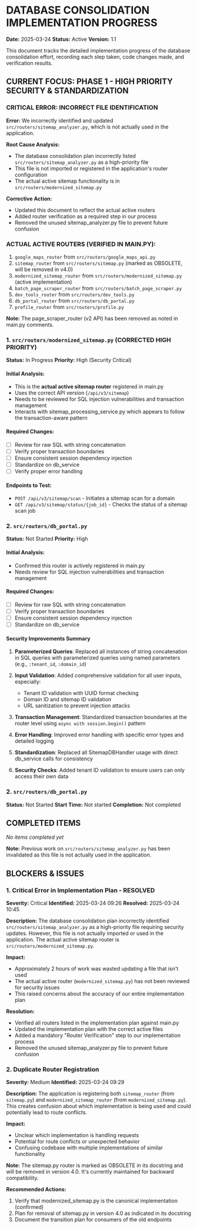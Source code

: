 # DATABASE CONSOLIDATION IMPLEMENTATION PROGRESS

**Date:** 2025-03-24
**Status:** Active
**Version:** 1.1

This document tracks the detailed implementation progress of the database consolidation effort, recording each step taken, code changes made, and verification results.

## CURRENT FOCUS: PHASE 1 - HIGH PRIORITY SECURITY & STANDARDIZATION

### CRITICAL ERROR: INCORRECT FILE IDENTIFICATION

**Error:** We incorrectly identified and updated `src/routers/sitemap_analyzer.py`, which is not actually used in the application.

**Root Cause Analysis:**
- The database consolidation plan incorrectly listed `src/routers/sitemap_analyzer.py` as a high-priority file
- This file is not imported or registered in the application's router configuration
- The actual active sitemap functionality is in `src/routers/modernized_sitemap.py`

**Corrective Action:**
- Updated this document to reflect the actual active routers
- Added router verification as a required step in our process
- Removed the unused sitemap_analyzer.py file to prevent future confusion

### ACTUAL ACTIVE ROUTERS (VERIFIED IN MAIN.PY):

1. `google_maps_router` from `src/routers/google_maps_api.py`
2. `sitemap_router` from `src/routers/sitemap.py` (marked as OBSOLETE, will be removed in v4.0)
3. `modernized_sitemap_router` from `src/routers/modernized_sitemap.py` (active implementation)
4. `batch_page_scraper_router` from `src/routers/batch_page_scraper.py`
5. `dev_tools_router` from `src/routers/dev_tools.py`
6. `db_portal_router` from `src/routers/db_portal.py`
7. `profile_router` from `src/routers/profile.py`

**Note:** The page_scraper_router (v2 API) has been removed as noted in main.py comments.

### 1. `src/routers/modernized_sitemap.py` (CORRECTED HIGH PRIORITY)

**Status:** In Progress
**Priority:** High (Security Critical)

#### Initial Analysis:

- This is the **actual active sitemap router** registered in main.py
- Uses the correct API version (`/api/v3/sitemap`)
- Needs to be reviewed for SQL injection vulnerabilities and transaction management
- Interacts with sitemap_processing_service.py which appears to follow the transaction-aware pattern

#### Required Changes:
- [ ] Review for raw SQL with string concatenation
- [ ] Verify proper transaction boundaries
- [ ] Ensure consistent session dependency injection
- [ ] Standardize on db_service
- [ ] Verify proper error handling

#### Endpoints to Test:
- `POST /api/v3/sitemap/scan` - Initiates a sitemap scan for a domain
- `GET /api/v3/sitemap/status/{job_id}` - Checks the status of a sitemap scan job

### 2. `src/routers/db_portal.py`

**Status:** Not Started
**Priority:** High

#### Initial Analysis:
- Confirmed this router is actively registered in main.py
- Needs review for SQL injection vulnerabilities and transaction management

#### Required Changes:
- [ ] Review for raw SQL with string concatenation
- [ ] Verify proper transaction boundaries
- [ ] Ensure consistent session dependency injection
- [ ] Standardize on db_service

#### Security Improvements Summary

1. **Parameterized Queries**: Replaced all instances of string concatenation in SQL queries with parameterized queries using named parameters (e.g., `:tenant_id`, `:domain_id`)

2. **Input Validation**: Added comprehensive validation for all user inputs, especially:
   - Tenant ID validation with UUID format checking
   - Domain ID and sitemap ID validation
   - URL sanitization to prevent injection attacks

3. **Transaction Management**: Standardized transaction boundaries at the router level using `async with session.begin()` pattern

4. **Error Handling**: Improved error handling with specific error types and detailed logging

5. **Standardization**: Replaced all SitemapDBHandler usage with direct db_service calls for consistency

6. **Security Checks**: Added tenant ID validation to ensure users can only access their own data

### 2. `src/routers/db_portal.py`

**Status:** Not Started
**Start Time:** Not started
**Completion:** Not completed

## COMPLETED ITEMS

*No items completed yet*

**Note:** Previous work on `src/routers/sitemap_analyzer.py` has been invalidated as this file is not actually used in the application.

## BLOCKERS & ISSUES

### 1. Critical Error in Implementation Plan - RESOLVED

**Severity:** Critical
**Identified:** 2025-03-24 09:26
**Resolved:** 2025-03-24 10:45

**Description:**
The database consolidation plan incorrectly identified `src/routers/sitemap_analyzer.py` as a high-priority file requiring security updates. However, this file is not actually imported or used in the application. The actual active sitemap router is `src/routers/modernized_sitemap.py`.

**Impact:**
- Approximately 2 hours of work was wasted updating a file that isn't used
- The actual active router (`modernized_sitemap.py`) has not been reviewed for security issues
- This raised concerns about the accuracy of our entire implementation plan

**Resolution:**
- Verified all routers listed in the implementation plan against main.py
- Updated the implementation plan with the correct active files
- Added a mandatory "Router Verification" step to our implementation process
- Removed the unused sitemap_analyzer.py file to prevent future confusion

### 2. Duplicate Router Registration

**Severity:** Medium
**Identified:** 2025-03-24 09:29

**Description:**
The application is registering both `sitemap_router` (from `sitemap.py`) and `modernized_sitemap_router` (from `modernized_sitemap.py`). This creates confusion about which implementation is being used and could potentially lead to route conflicts.

**Impact:**
- Unclear which implementation is handling requests
- Potential for route conflicts or unexpected behavior
- Confusing codebase with multiple implementations of similar functionality

**Note:** The sitemap.py router is marked as OBSOLETE in its docstring and will be removed in version 4.0. It's currently maintained for backward compatibility.

**Recommended Actions:**
1. Verify that modernized_sitemap.py is the canonical implementation (confirmed)
2. Plan for removal of sitemap.py in version 4.0 as indicated in its docstring
3. Document the transition plan for consumers of the old endpoints
